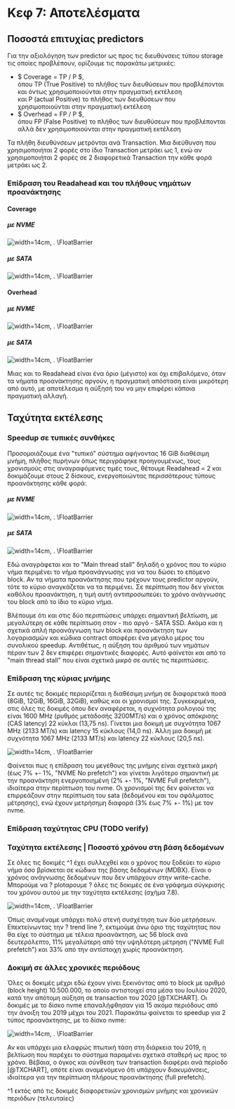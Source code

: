 
# Κεφ 7: Αποτελέσματα

## Ποσοστά επιτυχίας predictors

Για την αξιολόγηση των predictor ως προς τις διευθύνσεις τύπου storage τις οποίες προβλέπουν, ορίζουμε τις παρακάτω μετρικές:

- $ Coverage = TP / P $,  
όπου TP (True Positive) το πλήθος των διευθύσεων που προβλέπονται και όντως χρησιμοποιούνται στην πραγματική εκτέλεση  
και P (actual Positive) το πλήθος των διευθύσεων που χρησιμοποιούνται στην πραγματική εκτέλεση
- $ Overhead = FP / P $,  
όπου FP (False Positive) το πλήθος των διευθύσεων που προβλέπονται αλλά δεν χρησιμοποιούνται στην πραγματική εκτέλεση

Τα πλήθη διευθύνσεων μετρόνται ανά Transaction.
Μια διεύθυνση που χρησιμοποιήται 2 φορές στο ίδιο Transaction μετράει ως 1,
ενώ αν χρησιμοποιήται 2 φορές σε 2 διαφορετικά Transaction την κάθε φορά μετράει ως 2.

### Επίδραση του Readahead και του πλήθους νημάτων προανάκτησης

#### Coverage

##### με NVME
![](coverage_nvme.svg "width=14cm, .")
\FloatBarrier

##### με SATA
![](coverage_sata.svg "width=14cm, .")
\FloatBarrier

#### Overhead

##### με NVME
![](overhead_nvme.svg "width=14cm, .")
\FloatBarrier

##### με SATA
![](overhead_sata.svg "width=14cm, .")
\FloatBarrier

Μιας και το Readahead είναι ένα όριο (μέγιστο) και όχι επιβαλόμενο, όταν τα νήματα προανάκτησης αργούν,
η πραγματική απόσταση είναι μικρότερη από αυτό, με αποτέλεσμα η αύξησή του να μην επιφέρει κάποια πραγματική αλλαγή.

## Ταχύτητα εκτέλεσης

### Speedup σε τυπικές συνθήκες

Προσομοιάζουμε ένα "τυπικό" σύστημα αφήνοντας 16 GiB διαθέσιμη μνήμη, πλήθος πυρήνων όπως περιγράφηκε προηγουμένως,
τους χρονισμούς στις αναγραφόμενες τιμές τους, θέτουμε Readahead = 2 και δοκιμάζουμε στους 2 δίσκους,
ενεργοποιώντας περισσότερους τύπους προανάκτησης κάθε φορά:

##### με NVME
![](nvme_16.svg "width=14cm, .")
\FloatBarrier

##### με SATA
![](sata_16.svg "width=14cm, .")
\FloatBarrier

Εδώ αναγράφεται και το "Main thread stall" δηλαδή ο χρόνος που το κύριο νήμα περιμένει το νήμα προανάγνωσης για να του
δώσει το επόμενο block. Αν τα νήματα προανάκτησης που τρέχουν τους predictor αργούν, τότε το κύριο αναγκάζεται να τα περιμένει.
Σε περίπτωση που δεν γίνεται καθόλου προανάκτηση, η τιμή αυτή αντιπροσωπεύει το χρόνο ανάγνωσης του block από το ίδιο το κύριο νήμα.

Βλέπουμε ότι και στις δύο περιπτώσεις υπάρχει σημαντική βελτίωση, με μεγαλύτερη σε κάθε περίπτωση στον - πιο αργό - SATA SSD.
Ακόμα και η σχετικά απλή προανάγνωση των block και προανάκτηση των λογαριασμών και κώδικα contract αποφέρει ένα μεγάλο μέρος του συνολικού speedup.
Αντιθέτως, η αύξηση του άριθμού των νημάτων πέραν των 2 δεν επιφέρει σημαντικές διαφορές.
Αυτό φαίνεται και από το "main thread stall" που είναι σχετικά μικρό σε αυτές τις περιπτώσεις.

### Επίδραση της κύριας μνήμης

Σε αυτές τις δοκιμές περιορίζεται η διαθέσιμη μνήμη σε διαφορετικά ποσά (8GiB, 12GiB, 16GiB, 32GiB),
καθώς και οι χρονισμοί της.
Συγκεκριμένα, στις όλες τις δοκιμές όπου δεν αναφέρεται, η συχνότητα ρολογιού της είναι 1600 MHz (ρυθμός μετάδοσής 3200MT/s)
και ο χρόνος απόκρισης (CAS latency) 22 κύκλοι (13,75 ns).
Γίνεται μια δοκιμή με συχνότητα 1067 MHz (2133 MT/s) και latency 15 κύκλους (14,0 ns).
Άλλη    μια δοκιμή με συχνότητα 1067 MHz (2133 MT/s) και latency 22 κύκλους (20,5 ns).

![](mem_size.svg "width=14cm, .")
\FloatBarrier

Φαίνεται πως η επίδραση του μεγέθους της μνήμης είναι σχετικά μικρή (έως 7% +- 1%, "NVME No prefetch")
και γίνεται λιγότερο σημαντική με την προανάκτηση ενεργοποιημένη (2% +- 1%, "NVME Full prefetch"),
ιδιαίτερα στην περίπτωση του nvme.
Οι χρονισμοί της δεν φαίνεται να επιρρεάζουν στην περίπτωση του sata (δεδομένου και του σφάλματος μέτρησης),
ενώ έχουν μετρήσημη διαφορά (3% έως 7% +- 1%) με τον nvme.

### Επίδραση ταχύτητας CPU (TODO verify)

### Ταχύτητα εκτέλεσης | Ποσοστό χρόνου στη βάση δεδομένων

Σε όλες τις δοκιμές ^1 έχει συλλεχθεί και ο χρόνος που ξοδεύει το κύριο νήμα όσο βρίσκεται σε κώδικα της βάσης δεδομένων (MDBX).
Είναι ο χρόνος ανάγνωσης δεδομένων που δεν υπάρχουν στην write-cache.
Μπορούμε να ? plotαρουμε ? όλες τις δοκιμές σε ένα γράφημα σύγκρισης του χρόνου αυτού με την ταχύτητα εκτέλεσης (σχήμα 7.8).

![](db_time.svg "width=14cm, .")
\FloatBarrier

Όπως αναμέναμε υπάρχει πολύ στενή συσχέτηση των δύο μετρήσεων.
Επεκτείνωντας την ? trend line ?, εκτιμούμε άνω όριο της ταχύτητας που θα είχε το σύστημα με τέλεια προανάκτηση,
ως 56 block ανά δευτερόλεπτο, 11% μεγαλύτερη από την υψηλότερη μέτρηση ("NVME Full prefetch") και 33% από την αντίστοιχη χωρίς προανάκτηση.

### Δοκιμή σε άλλες χρονικές περιόδους

Όλες οι δοκιμές μέχρι εδώ έχουν γίνει ξεκινόντας από το block με αριθμό (block height) 10.500.000,
το οποίο αντιστοιχεί στα μέσα του Ιουλίου 2020, κατά την απότομη αύξηση σε transaction του 2020 [@TXCHART].
Οι δοκιμές με το δίσκο nvme επαναλήφθησαν για 15 ακόμα περιόδους από την άνοιξη του 2019 μέχρι του 2021.
Παρακάτω φαίνεται το speedup για 2 τύπος προανάκτησης, με το δίσκο nvme:

![](periods.svg "width=14cm, .")
\FloatBarrier

Αν και υπάρχει μια ελαφρώς πτωτική τάση στη διάρκεια του 2019, η βελτίωση που παρέχει το σύστημα παραμένει
σχετικά σταθερή ως προς το χρόνο. Βέβαια, ο όγκος και σύνθεση των transaction διαφέρει ανά περίοδο [@TXCHART],
οπότε είναι αναμενόμενο ότι υπάρχουν διακυμάνσεις, ιδιαίτερα για την περίπτωση πλήρους προανάκτησης (full prefetch).


^1 εκτός από τις δοκιμές διαφορετικών χρονισμών μνήμης και χρονικών περιόδων (τελευταίες)
